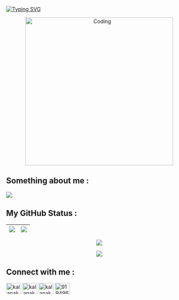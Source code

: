 [![Typing SVG](https://readme-typing-svg.herokuapp.com?font=bold&color=%2325F746&size=25&lines=Hi+there!;I+Hope+You're+doing+well)](https://git.io/typing-svg) 

<p align="center">
  <a href="https://github.com/kalanakt/kalanakt">
  <img src="https://th.bing.com/th/id/R.c7e51e847dd547d93318291bcd1749b2?rik=CiK4fvRwKGnwYA&pid=ImgRaw&r=0" alt="Coding" width="400"></a>
</p>
  
## Something about me :

<img align="rigth" src="https://readme-typing-svg.herokuapp.com/?color=1f4b9b&width=500&lines=I+am+a+1st+year+Engineering+student+.;%EF%B8%8FIn%20University%20of%20peradeniya%20sri%20lanka%EF%B8%8F;I%20am%20trying%20to%20Figure%20Out%20%20%20Stuff!!%EF%B8%8F%EF%B8%8F;Have%20a%20nice%20day%20To%20you!%EF%B8%8F">

## My GitHub Status :

<img src="https://github-readme-stats.vercel.app/api?username=kalanakt&&count_private=true&include_all_commits=true&theme=tokyonight"/>|<img src="https://github-readme-streak-stats.herokuapp.com/?user=kalanakt&theme=tokyonight"/>|
|---|---|
<p align="center">
  <a href="https://github.com/kalanakt/kalanakt">
  <img src="https://github-readme-stats.vercel.app/api/top-langs/?username=kalanakt&layout=compact&theme=tokyonight"></a>
</p>

<p align="center">
  <a href="https://github.com/kalanakt/kalanakt">
  <img src="https://github-profile-trophy.vercel.app/?username=kalanakt&theme=tokyonight&row=1"></a>
</p>



## Connect with me : 

<p align="">
  <a href="https://instagram.com/____kalana_" target="blank"><img align="center" src="https://raw.githubusercontent.com/rahuldkjain/github-profile-readme-generator/master/src/images/icons/Social/instagram.svg" alt="kalanakt" height="30" width="40" /></a>
  <a href="https://www.facebook.com/kalana.kithmina.735" target="blank"><img align="center" src="https://raw.githubusercontent.com/rahuldkjain/github-profile-readme-generator/master/src/images/icons/Social/facebook.svg" alt="kalanakt" height="30" width="40" /></a>
  <a href="https://t.me/kinu6" target="blank"><img align="center" src="https://telegra.ph/file/26d2289b53f2b5f183a49.png" alt="kalanakt" height="30" width="40" /></a>
  <a href="https://wa.me/94760351335" target="blank"><img align="center" src="https://raw.githubusercontent.com/rahuldkjain/github-profile-readme-generator/master/src/images/icons/Social/whatsapp.svg" alt="919496300461" height="30" width="40" /></a>
</p>
